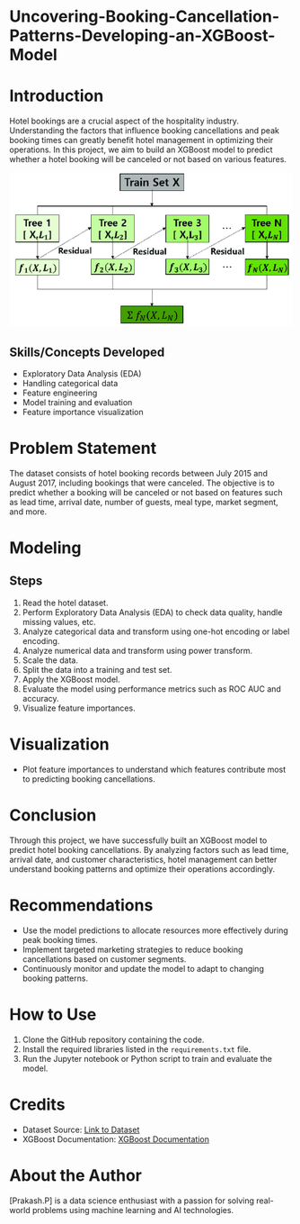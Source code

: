 # Uncovering-Booking-Cancellation-Patterns-Developing-an-XGBoost-Model

# Introduction
Hotel bookings are a crucial aspect of the hospitality industry. Understanding the factors that influence booking cancellations and peak booking times can greatly benefit hotel management in optimizing their operations. In this project, we aim to build an XGBoost model to predict whether a hotel booking will be canceled or not based on various features.

![](https://github.com/Prakashpsk/Uncovering-Booking-Cancellation-Patterns-Developing-an-XGBoost-Model/blob/main/XGBoost-model-process-based-on-gradient-descent.png)



## Skills/Concepts Developed
- Exploratory Data Analysis (EDA)
- Handling categorical data
- Feature engineering
- Model training and evaluation
- Feature importance visualization

# Problem Statement
The dataset consists of hotel booking records between July 2015 and August 2017, including bookings that were canceled. The objective is to predict whether a booking will be canceled or not based on features such as lead time, arrival date, number of guests, meal type, market segment, and more.

# Modeling
## Steps
1. Read the hotel dataset.
2. Perform Exploratory Data Analysis (EDA) to check data quality, handle missing values, etc.
3. Analyze categorical data and transform using one-hot encoding or label encoding.
4. Analyze numerical data and transform using power transform.
5. Scale the data.
6. Split the data into a training and test set.
7. Apply the XGBoost model.
8. Evaluate the model using performance metrics such as ROC AUC and accuracy.
9. Visualize feature importances.

# Visualization
- Plot feature importances to understand which features contribute most to predicting booking cancellations.

# Conclusion
Through this project, we have successfully built an XGBoost model to predict hotel booking cancellations. By analyzing factors such as lead time, arrival date, and customer characteristics, hotel management can better understand booking patterns and optimize their operations accordingly.

# Recommendations
- Use the model predictions to allocate resources more effectively during peak booking times.
- Implement targeted marketing strategies to reduce booking cancellations based on customer segments.
- Continuously monitor and update the model to adapt to changing booking patterns.

# How to Use
1. Clone the GitHub repository containing the code.
2. Install the required libraries listed in the `requirements.txt` file.
3. Run the Jupyter notebook or Python script to train and evaluate the model.

# Credits
- Dataset Source: [Link to Dataset](https://github.com/Prakashpsk/Uncovering-Booking-Cancellation-Patterns-Developing-an-XGBoost-Model/blob/main/hotel%20(1).csv)
- XGBoost Documentation: [XGBoost Documentation](https://github.com/Prakashpsk/Uncovering-Booking-Cancellation-Patterns-Developing-an-XGBoost-Model/blob/main/Uncovering%20Booking%20Cancellation%20Patterns%20Developing%20an%20XGBoost%20Model%20.ipynb)

# About the Author
[Prakash.P] is a data science enthusiast with a passion for solving real-world problems using machine learning and AI technologies.


